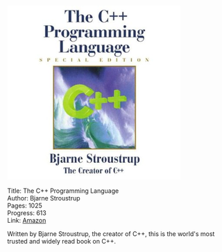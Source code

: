 ![Book cover](cover.jpg)

Title: The C++ Programming Language<br>
Author: Bjarne Stroustrup<br>
Pages:    1025<br>
Progress:  613<br>
Link: [Amazon](http://www.amazon.com/The-Programming-Language-Special-Edition/dp/0201700735)<br>

Written by Bjarne Stroustrup, the creator of C++, this is the world's most trusted and widely read book on C++.
